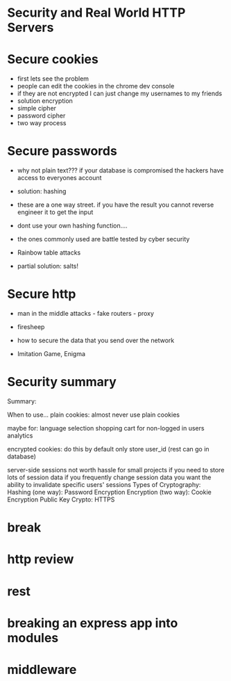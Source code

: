 # Security and Real World HTTP Servers

# Secure cookies

- first lets see the problem
- people can edit the cookies in the chrome dev console
- if they are not encrypted I can just change my usernames to my friends
- solution encryption
- simple cipher 
- password cipher
- two way process

# Secure passwords

- why not plain text??? if your database is compromised the hackers have access to everyones account
- solution: hashing
- these are a one way street. if you have the result you cannot reverse engineer it to get the input
- dont use your own hashing function....
- the ones commonly used are battle tested by cyber security 

- Rainbow table attacks
- partial solution: salts!

# Secure http

- man in the middle attacks - fake routers - proxy
- firesheep
- how to secure the data that you send over the network

-  Imitation Game, Enigma

# Security summary
Summary:

When to use...
plain cookies:
almost never use plain cookies

maybe for:
language selection
shopping cart for non-logged in users
analytics

encrypted cookies:
do this by default
only store user_id (rest can go in database)

server-side sessions
not worth hassle for small projects
if you need to store lots of session data
if you frequently change session data
you want the ability to invalidate specific users' sessions
Types of Cryptography:
Hashing (one way): Password Encryption
Encryption (two way): Cookie Encryption
Public Key Crypto: HTTPS


# break

# http review 

# rest 

# breaking an express app into modules

# middleware

